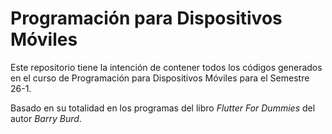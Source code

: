 # Programación para Dispositivos Móviles

Este repositorio tiene la intención de contener todos los códigos generados en el curso de Programación para Dispositivos Móviles para el Semestre 26-1.

Basado en su totalidad en los programas del libro _Flutter For Dummies_ del autor _Barry Burd_.
